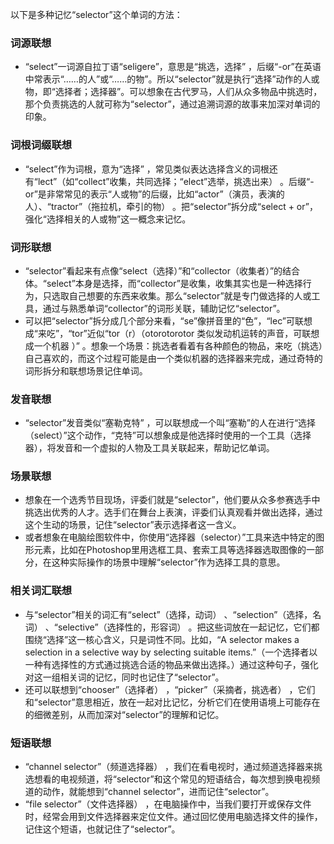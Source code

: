 以下是多种记忆“selector”这个单词的方法：

### 词源联想
 - “select”一词源自拉丁语“seligere”，意思是“挑选，选择” ，后缀“-or”在英语中常表示“……的人”或“……的物”。所以“selector”就是执行“选择”动作的人或物，即“选择者；选择器”。可以想象在古代罗马，人们从众多物品中挑选时，那个负责挑选的人就可称为“selector”，通过追溯词源的故事来加深对单词的印象。

### 词根词缀联想
 - “select”作为词根，意为“选择” ，常见类似表达选择含义的词根还有“lect”（如“collect”收集，共同选择；“elect”选举，挑选出来） 。后缀“-or”是非常常见的表示“人或物”的后缀，比如“actor”（演员，表演的人）、“tractor”（拖拉机，牵引的物） 。把“selector”拆分成“select + or”，强化“选择相关的人或物”这一概念来记忆。

### 词形联想
 - “selector”看起来有点像“select（选择）”和“collector（收集者）”的结合体。“select”本身是选择，而“collector”是收集，收集其实也是一种选择行为，只选取自己想要的东西来收集。那么“selector”就是专门做选择的人或工具，通过与熟悉单词“collector”的词形关联，辅助记忆“selector”。
 - 可以把“selector”拆分成几个部分来看，“se”像拼音里的“色”，“lec”可联想成“来吃”，“tor”近似“tor（r）（otorotorotor 类似发动机运转的声音，可联想成一个机器 ）” 。想象一个场景：挑选者看着有各种颜色的物品，来吃（挑选）自己喜欢的，而这个过程可能是由一个类似机器的选择器来完成，通过奇特的词形拆分和联想场景记住单词。

### 发音联想
 - “selector”发音类似“塞勒克特” ，可以联想成一个叫“塞勒”的人在进行“选择（select）”这个动作，“克特”可以想象成是他选择时使用的一个工具（选择器），将发音和一个虚拟的人物及工具关联起来，帮助记忆单词。

### 场景联想
 - 想象在一个选秀节目现场，评委们就是“selector”，他们要从众多参赛选手中挑选出优秀的人才。选手们在舞台上表演，评委们认真观看并做出选择，通过这个生动的场景，记住“selector”表示选择者这一含义。
 - 或者想象在电脑绘图软件中，你使用“选择器（selector）”工具来选中特定的图形元素，比如在Photoshop里用选框工具、套索工具等选择器选取图像的一部分，在这种实际操作的场景中理解“selector”作为选择工具的意思。

### 相关词汇联想
 - 与“selector”相关的词汇有“select”（选择，动词） 、“selection”（选择，名词） 、“selective”（选择性的，形容词） 。把这些词放在一起记忆，它们都围绕“选择”这一核心含义，只是词性不同。比如，“A selector makes a selection in a selective way by selecting suitable items.”（一个选择者以一种有选择性的方式通过挑选合适的物品来做出选择。）通过这种句子，强化对这一组相关词的记忆，同时也记住了“selector”。
 - 还可以联想到“chooser”（选择者） ，“picker”（采摘者，挑选者） ，它们和“selector”意思相近，放在一起对比记忆，分析它们在使用语境上可能存在的细微差别，从而加深对“selector”的理解和记忆。

### 短语联想
 - “channel selector”（频道选择器） ，我们在看电视时，通过频道选择器来挑选想看的电视频道，将“selector”和这个常见的短语结合，每次想到换电视频道的动作，就能想到“channel selector”，进而记住“selector”。
 - “file selector”（文件选择器） ，在电脑操作中，当我们要打开或保存文件时，经常会用到文件选择器来定位文件。通过回忆使用电脑选择文件的操作，记住这个短语，也就记住了“selector”。 